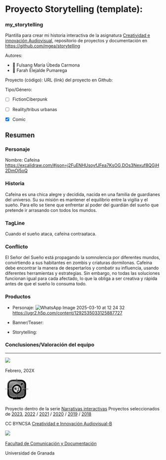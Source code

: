 
# Proyecto Storytelling (template): 
### my_storytelling
Plantilla para crear mi historia interactiva de la asignatura [Creatividad e innovación Audiovisual](https://www.ugr.es/estudiantes/grados/grado-comunicacion-audiovisual/creacion-difusion-nuevos-contenidos-audiovis), repositorio de proyectos y documentación en https://github.com/mgea/storytelling


Autores:  

- :woman: Fulsang María Úbeda Carmona
- :woman: Farah Elejalde Pumarega


Proyecto (código): 
URL (link) del proyecto en Github: 


Tipo/Género:  
- [ ] FictionCiberpunk  
- [ ] Reality/tribus urbanas  
- [x] Comic



## Resumen


### Personaje

Nombre: Cafeína
https://excalidraw.com/#json=j2FuENHUsoyfJFea7KsOG,DOs3Nexuf8QGjH2DmOj5oQ 

### Historia
Cafeína es una chica alegre y decidida, nacida en una familia de guardianes del universo. Su su misión es mantener el equilibrio entre la vigilia y el sueño. Para ello se tiene que enfrentar al poder del guardián del sueño que pretende ir arrasando con todos los mundos. 

### TagLine
Cuando el sueño ataca, cafeína contraataca.

### Conflicto 
El Señor del Sueño está propagando la somnolencia por diferentes mundos, convirtiendo a sus habitantes en zombis y criaturas dormilonas. Cafeína debe encontrar la manera de despertarlos y combatir su influencia, usando diferentes herramientas y estrategias. Sin embargo, no todas las soluciones funcionan igual para cada afectado, lo que la obliga a ser creativa y rápida antes de que el sueño lo consuma todo.

### Productos

- Personaje: 
![WhatsApp Image 2025-03-10 at 12 24 32](https://github.com/user-attachments/assets/6555f18d-07f3-4d6c-9ca4-d42ef549474d)
https://ugr2.h5p.com/content/1292535033125887727 
- Banner/Teaser:   


- Storytelling: 




### Conclusiones/Valoración del equipo






------
![](https://upload.wikimedia.org/wikipedia/commons/thumb/6/62/CC-BY-SA-Andere_Wikis_%28v%29.svg/200px-CC-BY-SA-Andere_Wikis_%28v%29.svg.png)

<!---
Lista completa de emojis de markDown - https://gist.github.com/rxaviers/7360908) 
-->

Febrero, 202X

![](https://github.com/mgea/CRIAv/blob/main/logo_criav75.png)

Proyecto dentro de la serie [Narrativas interactivas](https://github.com/mgea/storytelling/blob/master/What_is_a_digital_storytelling.md) 
Proyectos seleccionados de [2023](https://github.com/mgea/storytelling/tree/master/2023), [2022](https://github.com/mgea/storytelling/blob/master/2022/readme.md) / [2021](https://github.com/mgea/storytelling/blob/master/2021/readme.md) / [2020](https://github.com/mgea/storytelling/blob/master/2020/readme.md)  / 
[2019](https://github.com/mgea/storytelling/blob/master/2019/readme.md) / [2018](https://github.com/mgea/storytelling/blob/master/2018/readme.md) 

CC BYNCSA [Creatividad e Innovación Audiovisual-B](https://github.com/mgea/criav/)

<img src="https://mirrors.creativecommons.org/presskit/buttons/88x31/png/by-nc-sa.png"  width="75" > 

[Facultad de Comunicación y Documentación](http://fcd.ugr.es)

Universidad de Granada
